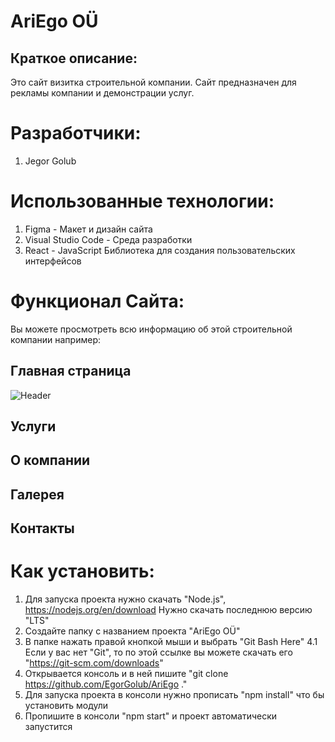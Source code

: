 # AriEgo OÜ
## Краткое описание:
Это сайт визитка строительной компании. Сайт предназначен для рекламы компании и демонстрации услуг.
# Разработчики:
1. Jegor Golub
# Использованные технологии:
1. Figma - Макет и дизайн сайта
2. Visual Studio Code - Среда разработки
3. React - JavaScript Библиотека для создания пользовательских интерфейсов
# Функционал Сайта:
Вы можете просмотреть всю информацию об этой строительной компании например:
## Главная страница
![Header](https://github.com/EgorGolub/AriEgo/assets/90320047/f918688e-2291-432d-8b0f-236bcbc7e853)

## Услуги
## О компании
## Галерея
## Контакты


# Как установить:
1. Для запуска проекта нужно скачать "Node.js", https://nodejs.org/en/download Нужно скачать последнюю версию "LTS"
3. Создайте папку с названием проекта "AriEgo OÜ"
4. В папке нажать правой кнопкой мыши и выбрать "Git Bash Here"
   4.1 Если у вас нет "Git", то по этой ссылке вы можете скачать его "https://git-scm.com/downloads"
5. Открывается консоль и в ней пишите "git clone https://github.com/EgorGolub/AriEgo ."
6. Для запуска проекта в консоли нужно прописать "npm install" что бы установить модули
7. Пропишите в консоли "npm start" и проект автоматически запустится
